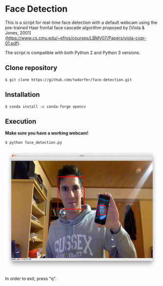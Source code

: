 # Face Detection

This is a script for real-time face detection with a default webcam using the pre-trained Haar frontal face cascade algorithm proposed by [Viola & Jones, 2001] (https://www.cs.cmu.edu/~efros/courses/LBMV07/Papers/viola-cvpr-01.pdf).

The script is compatible with both Python 2 and Python 3 versions.


## Clone repository

```
$ git clone https://github.com/tadorfer/face-detection.git
```


## Installation

```
$ conda install -c conda-forge opencv
```


## Execution

**Make sure you have a working webcam!**

```
$ python face_detection.py
```

<p align="center">
  <img src="/demo.png" height="400" width="800">
 </p>

In order to exit, press "q".
